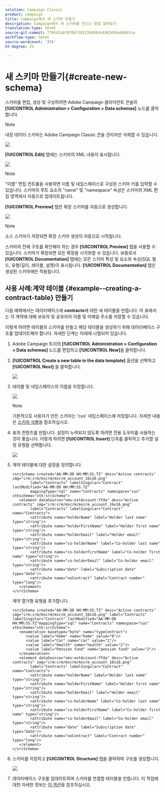 ```yaml
---
solution: Campaign Classic
product: campaign
title: Campaign에서 새 스키마 만들기
description: Campaign에서 새 스키마를 만드는 방법 알아보기
translation-type: tm+mt
source-git-commit: 779542ab70f0bf3812358884c698203bab98d1ce
workflow-type: tm+mt
source-wordcount: '374'
ht-degree: 2%

---
```


# 새 스키마 만들기{#create-new-schema}

스키마를 편집, 생성 및 구성하려면 Adobe Campaign 클라이언트 콘솔의 **[!UICONTROL Administration > Configuration > Data schemas]** 노드를 클릭합니다.

>[!NOTE]
>
>내장 데이터 스키마는 Adobe Campaign Classic 콘솔 관리자만 삭제할 수 있습니다.

![](assets/schema_navtree.png)

**[!UICONTROL Edit]** 탭에는 스키마의 XML 내용이 표시됩니다.

![](assets/schema_edition.png)

>[!NOTE]
>
>&quot;이름&quot; 편집 컨트롤을 사용하면 이름 및 네임스페이스로 구성된 스키마 키를 입력할 수 있습니다. 스키마의 루트 요소의 &quot;name&quot; 및 &quot;namespace&quot; 속성은 스키마의 XML 편집 영역에서 자동으로 업데이트됩니다.

**[!UICONTROL Preview]** 탭은 확장 스키마를 자동으로 생성합니다.

![](assets/schema_edition2.png)

>[!NOTE]
>
>소스 스키마가 저장되면 확장 스키마 생성이 자동으로 시작됩니다.

스키마의 전체 구조를 확인해야 하는 경우 **[!UICONTROL Preview]** 탭을 사용할 수 있습니다. 스키마가 확장되면 모든 확장을 시각화할 수 있습니다. 보충로서 **[!UICONTROL Documentation]** 탭에는 모든 스키마 특성 및 요소와 속성(SQL 필드, 유형/길이, 레이블, 설명)이 표시됩니다. **[!UICONTROL Documentation]** 탭은 생성된 스키마에만 적용됩니다.

## 사용 사례:계약 테이블 {#example--creating-a-contract-table} 만들기

다음 예제에서는 데이터베이스에 **contracts**&#x200B;에 대한 새 테이블을 만듭니다. 이 표에서는 각 계약에 대해 보유자 및 공유자의 이름 및 이메일 주소를 저장할 수 있습니다.

이렇게 하려면 테이블의 스키마를 만들고 해당 테이블을 생성하기 위해 데이터베이스 구조를 업데이트해야 합니다. 자세한 단계는 아래에 나열되어 있습니다.

1. Adobe Campaign 트리의 **[!UICONTROL Administration > Configuration > Data schemas]** 노드를 편집하고 **[!UICONTROL New]**&#x200B;을 클릭합니다.
1. **[!UICONTROL Create a new table in the data template]** 옵션을 선택하고 **[!UICONTROL Next]** 을 클릭합니다.

   ![](assets/create_new_schema.png)

1. 테이블 및 네임스페이스의 이름을 지정합니다.

   ![](assets/create_new_param.png)

   >[!NOTE]
   >
   >기본적으로 사용자가 만든 스키마는 &#39;cus&#39; 네임스페이스에 저장됩니다. 자세한 내용은 [스키마 식별](extend-schema.md#identification-of-a-schema)을 참조하십시오.

1. 표의 컨텐츠를 만듭니다. 설정이 누락되지 않도록 하려면 전용 도우미를 사용하는 것이 좋습니다. 이렇게 하려면 **[!UICONTROL Insert]** 단추를 클릭하고 추가할 설정 유형을 선택합니다.

   ![](assets/create_new_content.png)

1. 계약 테이블에 대한 설정을 정의합니다.

   ```
   <srcSchema created="AA-MM-DD HH:MM:SS.TZ" desc="Active contracts" img="crm:crm/mscrm/mscrm_account_16x16.png"
           label="Contracts" labelSingular="Contract" lastModified="AA-MM-DD HH:MM:SS.TZ"
           mappingType="sql" name="Contracts" namespace="cus" xtkschema="xtk:srcSchema">
      <element dataSource="nms:extAccount:ffda" desc="Active contracts" img="crm:crm/mscrm/mscrm_account_16x16.png"
           label="Contracts" labelSingular="Contract" name="Contracts">
           <attribute name="holderName" label="Holder last name" type="string"/>
           <attribute name="holderFirstName" label="Holder first name" type="string"/>
           <attribute name="holderEmail" label="Holder email" type="string"/>
           <attribute name="co-holderName" label="Co-holder last name" type="string"/>           
           <attribute name="co-holderFirstName" label="Co-holder first name" type="string"/>           
           <attribute name="co-holderEmail" label="Co-holder email" type="string"/>    
           <attribute name="date" label="Subscription date" type="date"/>     
           <attribute name="noContract" label="Contract number" type="long"/> 
      </element>
   </srcSchema>
   ```

   계약 열거형 유형을 추가합니다.

   ```
   <srcSchema created="AA-MM-DD HH:MM:SS.TZ" desc="Active contracts" img="crm:crm/mscrm/mscrm_account_16x16.png" label="Contracts" labelSingular="Contract" lastModified="AA-MM-DD HH:MM:SS.TZ"mappingType="sql" name="Contracts" namespace="cus" xtkschema="xtk:srcSchema">
      <enumeration basetype="byte" name="typeContract">
         <value label="Home" name="home" value="0"/>
         <value label="Car" name="car" value="1"/>
         <value label="Health" name="health" value="2"/>
         <value label="Pension fund" name="pension fund" value="2"/>
      </enumeration>
      <element dataSource="nms:extAccount:ffda" desc="Active contracts" img="crm:crm/mscrm/mscrm_account_16x16.png"
           label="Contracts" labelSingular="Contract" name="Contracts">
           <attribute name="holderName" label="Holder last name" type="string"/>
           <attribute name="holderFirstName" label="Holder first name" type="string"/>
           <attribute name="holderEmail" label="Holder email" type="string"/>
           <attribute name="co-holderName" label="Co-holder last name" type="string"/>           
           <attribute name="co-holderFirstName" label="Co-holder first name" type="string"/>           
           <attribute name="co-holderEmail" label="Co-holder email" type="string"/>    
           <attribute name="date" label="Subscription date" type="date"/>     
           <attribute name="noContract" label="Contract number" type="long"/> 
      </element>
   </srcSchema>
   ```

1. 스키마를 저장하고 **[!UICONTROL Structure]** 탭을 클릭하여 구조를 생성합니다.

   ![](assets/configuration_structure.png)

1. 데이터베이스 구조를 업데이트하여 스키마를 연결할 테이블을 만듭니다. 이 작업에 대한 자세한 정보는 [이 섹션](update-database-structure.md)을 참조하십시오.

